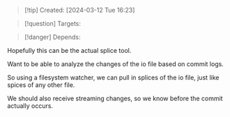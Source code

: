 
>[!tip] Created: [2024-03-12 Tue 16:23]

>[!question] Targets: 

>[!danger] Depends: 

Hopefully this can be the actual splice tool.

Want to be able to analyze the changes of the io file based on commit logs.

So using a filesystem watcher, we can pull in splices of the io file, just like spices of any other file.

We should also receive streaming changes, so we know before the commit actually occurs.